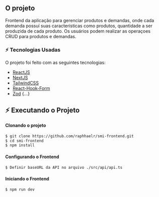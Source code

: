 ## O projeto

Frontend da aplicação para gerenciar produtos e demandas, onde cada demanda possuí suas características como produtos, quantidade a ser produzida de cada produto. Os usuários podem realizar as operaçoes CRUD para produtos e demandas.

### :zap: Tecnologias Usadas

O projeto foi feito com as seguintes tecnologias:

- [ReactJS](https://pt-br.reactjs.org/)
- [NextJS](https://nextjs.org/)
- [TailwindCSS](https://tailwindcss.com/)
- [React-Hook-Form](https://react-hook-form.com/)
- [Zod](https://github.com/colinhacks/zod)
{...}


## :zap: Executando o Projeto
#### Clonando o projeto
```sh
$ git clone https://github.com/raphhaelr/smi-frontend.git
$ cd smi-frontend
$ npm install
```

#### Configurando o Frontend
```sh
$ Definir baseURL da API no arquivo ./src/api/api.ts
```

#### Iniciando o Frontend
```sh
$ npm run dev
```